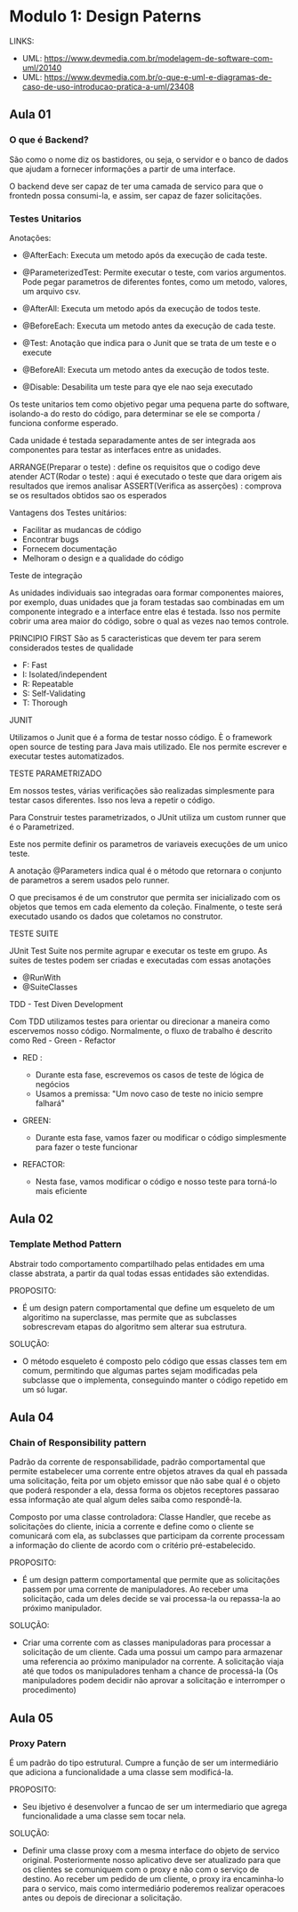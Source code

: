 # Modulo 1: Design Paterns

LINKS:
- UML: https://www.devmedia.com.br/modelagem-de-software-com-uml/20140
- UML: https://www.devmedia.com.br/o-que-e-uml-e-diagramas-de-caso-de-uso-introducao-pratica-a-uml/23408


## Aula 01

### O que é Backend?
São como o nome diz os bastidores, ou seja, o servidor e o banco de dados que 
ajudam a fornecer informações a partir de uma interface.

O backend deve ser capaz de ter uma camada de servico para que o frontedn possa
consumi-la, e assim, ser capaz de fazer solicitações.

### Testes Unitarios


Anotações:
- @AfterEach: Executa um metodo após da execução de cada teste.

- @ParameterizedTest: Permite executar o teste, com varios argumentos. Pode pegar
parametros de diferentes fontes, como um metodo, valores, um arquivo csv.

- @AfterAll: Executa um metodo após da execução de todos teste.

- @BeforeEach: Executa um metodo antes da execução de cada teste.

- @Test: Anotação que indica para o Junit que se trata de um teste e o execute

- @BeforeAll: Executa um metodo antes da execução de todos teste.

- @Disable: Desabilita um teste para qye ele nao seja executado

Os teste unitarios tem como objetivo pegar uma pequena parte do software, isolando-a
do resto do código, para determinar se ele se comporta / funciona conforme esperado.

Cada unidade é testada separadamente antes de ser integrada aos componentes para
testar as interfaces entre as unidades.

ARRANGE(Preparar o teste) : define os requisitos que o codigo deve atender
ACT(Rodar o teste) : aqui é executado o teste que dara origem ais resultados
que iremos analisar
ASSERT(Verifica as asserções) : comprova se os resultados obtidos sao os esperados


Vantagens dos Testes unitários:
- Facilitar as mudancas de código
- Encontrar bugs
- Fornecem documentação
- Melhoram o design e a qualidade do código

Teste de integração

As unidades individuais sao integradas oara formar componentes maiores, por exemplo,
duas unidades que ja foram testadas sao combinadas em um componente integrado e a interface
entre elas é testada. Isso nos permite cobrir uma area maior do código, sobre o qual as
vezes nao temos controle.


PRINCIPIO FIRST
São as 5 caracteristicas que devem ter para serem considerados testes de qualidade

- F: Fast
- I: Isolated/independent
- R: Repeatable
- S: Self-Validating
- T: Thorough

JUNIT

Utilizamos o Junit que é a forma de testar nosso código.
È o framework open source de testing para Java mais utilizado. 
Ele nos permite escrever e executar testes automatizados. 


TESTE PARAMETRIZADO 

Em nossos testes, várias verificações são realizadas simplesmente para testar casos diferentes.
Isso nos leva a repetir o código.

Para Construir testes parametrizados, o JUnit utiliza um custom runner que é
o Parametrized.

Este nos permite definir os parametros de variaveis execuções de um unico teste.

A anotação @Parameters indica qual é o método que retornara o conjunto de parametros a serem usados
pelo runner.

O que precisamos é de um construtor que permita ser inicializado com os objetos que temos
em cada elemento da coleção. Finalmente, o teste será executado usando os dados que coletamos no 
construtor.

TESTE SUITE

JUnit Test Suite nos permite agrupar e executar os teste em grupo. As suites de testes
podem ser criadas e executadas com essas anotações

- @RunWith
- @SuiteClasses


TDD - Test Diven Development

Com TDD utilizamos testes para orientar ou direcionar a maneira como escervemos
nosso código. Normalmente, o fluxo de trabalho é descrito como Red - Green - Refactor

- RED : 
  - Durante esta fase, escrevemos os casos de teste de lógica de negócios
  - Usamos a premissa: "Um novo caso de teste no inicio sempre falhará"
    
- GREEN:
    - Durante esta fase, vamos fazer ou modificar o código simplesmente para
    fazer o teste funcionar
      
- REFACTOR:
    - Nesta fase, vamos modificar o código e nosso teste para torná-lo mais eficiente


## Aula 02

### Template Method Pattern

Abstrair todo comportamento compartilhado pelas entidades em uma classe abstrata, a partir da qual
todas essas entidades são extendidas.

PROPOSITO:
- É um design patern comportamental que define um esqueleto de um algoritimo na superclasse,
mas permite que as subclasses sobrescrevam etapas do algoritmo sem alterar sua estrutura.
  
SOLUÇÃO:
- O método esqueleto é composto pelo código que essas classes tem em comum, permitindo que
algumas partes sejam modificadas pela subclasse que o implementa, conseguindo manter o 
  código repetido em um só lugar.
  

## Aula 04

### Chain of Responsibility pattern

Padrão da corrente de responsabilidade, padrão comportamental que permite estabelecer uma
corrente entre objetos atraves da qual eh passada uma solicitação, feita por um objeto emissor
que não sabe qual é o objeto que poderá responder a ela, dessa forma os objetos
receptores passarao essa informação ate qual algum deles saiba como respondê-la.

Composto por uma classe controladora: Classe Handler, que recebe as solicitações do
cliente, inicia a corrente e define como o cliente se comunicará com ela, as subclasses
que participam da corrente processam a informação do cliente de acordo com o critério
pré-estabelecido.

PROPOSITO:
- É um design patterm comportamental que permite que as solicitações passem por uma
corrente de manipuladores. Ao receber uma solicitação, cada um deles decide se vai
  processa-la ou repassa-la ao próximo manipulador.
  
SOLUÇÃO:
- Criar uma corrente com as classes manipuladoras para processar a solicitação de um
cliente. Cada uma possui um campo para armazenar uma referencia ao próximo manipulador
  na corrente. A solicitação viaja até que todos os manipuladores tenham a chance de
  processá-la (Os manipuladores podem decidir não aprovar a solicitação e interromper
  o procedimento)


## Aula 05

### Proxy Patern

É um padrão do tipo estrutural. Cumpre a função de ser um intermediário que adiciona
a funcionalidade a uma classe sem modificá-la.

PROPOSITO:
- Seu ibjetivo é desenvolver a funcao de ser um intermediario que agrega funcionalidade
a uma classe sem tocar nela.
  
SOLUÇÃO:
- Definir uma classe proxy com a mesma interface do objeto de servico original. Posteriormente
nosso aplicativo deve ser atualizado para que os clientes se comuniquem com o proxy e não com o
  serviço de destino. Ao receber um pedido de um cliente, o proxy ira encaminha-lo para
  o servico, mais como intermediário poderemos realizar operacoes antes ou depois de direcionar
  a solicitação.
  
